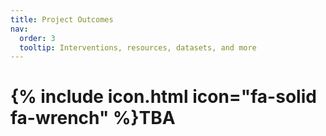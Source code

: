 ```yaml
---
title: Project Outcomes
nav:
  order: 3
  tooltip: Interventions, resources, datasets, and more
---
```


# {% include icon.html icon="fa-solid fa-wrench" %}TBA
